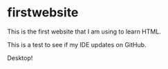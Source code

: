 # firstwebsite
This is the first website that I am using to learn HTML.

This is a test to see if my IDE updates on GitHub.

Desktop!